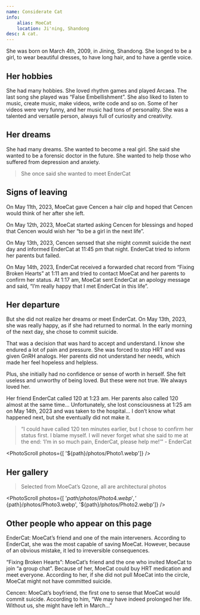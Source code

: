 ```yaml
---
name: Considerate Cat
info:
    alias: MoeCat
    location: Ji'ning, Shandong
desc: A cat.
---
```


She was born on March 4th, 2009, in Jining, Shandong.
She longed to be a girl, to wear beautiful dresses, to have long hair, and to have a gentle voice.

## Her hobbies

She had many hobbies.
She loved rhythm games and played Arcaea.
The last song she played was “False Embellishment”.
She also liked to listen to music, create music, make videos, write code and so on.
Some of her videos were very funny, and her music had tons of personality.
She was a talented and versatile person, always full of curiosity and creativity.

## Her dreams

She had many dreams.
She wanted to become a real girl.
She said she wanted to be a forensic doctor in the future.
She wanted to help those who suffered from depression and anxiety.

> She once said she wanted to meet EnderCat

## Signs of leaving

On May 11th, 2023, MoeCat gave Cencen a hair clip and hoped that Cencen would think of her after she left.

On May 12th, 2023, MoeCat started asking Cencen for blessings and hoped that Cencen would wish her “to be a girl in the next life”.

On May 13th, 2023, Cencen sensed that she might commit suicide the next day and informed EnderCat at 11:45 pm that night.
EnderCat tried to inform her parents but failed.

On May 14th, 2023, EnderCat received a forwarded chat record from “Fixing Broken Hearts” at 1:11 am and tried to contact MoeCat and her parents to confirm her status.
At 1:17 am, MoeCat sent EnderCat an apology message and said, “I’m really happy that I met EnderCat in this life”.

## Her departure

But she did not realize her dreams or meet EnderCat.
On May 13th, 2023, she was really happy, as if she had returned to normal.
In the early morning of the next day, she chose to commit suicide.

That was a decision that was hard to accept and understand.
I know she endured a lot of pain and pressure.
She was forced to stop HRT and was given GnRH analogs.
Her parents did not understand her needs, which made her feel hopeless and helpless.

Plus, she initially had no confidence or sense of worth in herself.
She felt useless and unworthy of being loved.
But these were not true.
We always loved her.

Her friend EnderCat called 120 at 1:23 am.
Her parents also called 120 almost at the same time...
Unfortunately, she lost consciousness at 1:25 am on May 14th, 2023 and was taken to the hospital... I don’t know what happened next, but she eventually did not make it.

> “I could have called 120 ten minutes earlier, but I chose to confirm her status first. I blame myself. I will never forget what she said to me at the end: ‘I’m in so much pain, EnderCat, please help me!’” - EnderCat

<PhotoScroll photos={[ '${path}/photos/Photo1.webp']} />

## Her gallery

> Selected from MoeCat’s Qzone, all are architectural photos

<PhotoScroll photos={[ '${path}/photos/Photo4.webp', '${path}/photos/Photo3.webp', '${path}/photos/Photo2.webp']} />

## Other people who appear on this page

EnderCat: MoeCat’s friend and one of the main interveners. According to EnderCat, she was the most capable of saving MoeCat. However, because of an obvious mistake, it led to irreversible consequences.

“Fixing Broken Hearts”: MoeCat’s friend and the one who invited MoeCat to join “a group chat”. Because of her, MoeCat could buy HRT medication and meet everyone. According to her, if she did not pull MoeCat into the circle, MoeCat might not have committed suicide.

Cencen: MoeCat’s boyfriend, the first one to sense that MoeCat would commit suicide. According to him, “We may have indeed prolonged her life. Without us, she might have left in March...”
